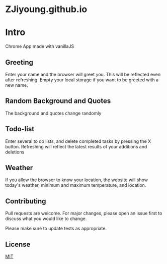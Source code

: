 # ZJiyoung.github.io

# Intro

Chrome App made with vanillaJS


## Greeting

Enter your name and the browser will greet you. 
This will be reflected even after refreshing. 
Empty your local storage if you want to be greeted with a new name.


## Random Background and Quotes

The background and quotes change randomly


## Todo-list

Enter several to do lists, and delete completed tasks by pressing the X button. Refreshing will reflect the latest results of your additions and deletions


## Weather

If you allow the browser to know your location, the website will show today's weather, minimum and maximum temperature, and location.



## Contributing

Pull requests are welcome. For major changes, please open an issue first
to discuss what you would like to change.

Please make sure to update tests as appropriate.

## License

[MIT](https://choosealicense.com/licenses/mit/)
